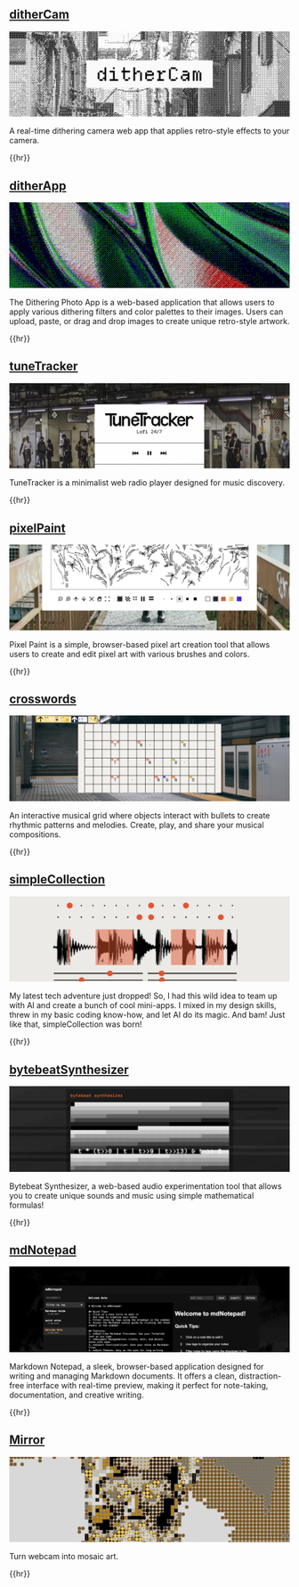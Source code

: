 ## [ditherCam](ditherCam.html)

![ditherCam](images/DitherCam.png)

A real-time dithering camera web app that applies retro-style effects to your camera.

{{hr}}

## [ditherApp](ditherApp.html)

![ditherApp](images/ditheringApp.png)

The Dithering Photo App is a web-based application that allows users to apply various dithering filters and color palettes to their images. Users can upload, paste, or drag and drop images to create unique retro-style artwork.

{{hr}}

## [tuneTracker](tuneTracker.html)

![tuneTracker](images/tuneTracker1.png)

TuneTracker is a minimalist web radio player designed for music discovery. 

{{hr}}

## [pixelPaint](pixelPaint.html)

![pixelPaint](images/pixelApp1.png)

Pixel Paint is a simple, browser-based pixel art creation tool that allows users to create and edit pixel art with various brushes and colors.

{{hr}}

## [crosswords](crosswords.html)

![pixelPaint](images/crosswords.png)

An interactive musical grid where objects interact with bullets to create rhythmic patterns and melodies. Create, play, and share your musical compositions.

{{hr}}

## [simpleCollection](simpleCollection.html)

![simpleCollection](images/simpleCollection.png)

My latest tech adventure just dropped! So, I had this wild idea to team up with AI and create a bunch of cool mini-apps. I mixed in my design skills, threw in my basic coding know-how, and let AI do its magic. And bam! Just like that, simpleCollection was born!

{{hr}}

## [bytebeatSynthesizer](bytebeatSynthesizer.html)

![bytebeatSynthesizer](images/bytebeatSynthesizer.png)

Bytebeat Synthesizer, a web-based audio experimentation tool that allows you to create unique sounds and music using simple mathematical formulas!

{{hr}}

## [mdNotepad](mdNotepad.html)

![mdNotepad](images/mdNotepad.png)

Markdown Notepad, a sleek, browser-based application designed for writing and managing Markdown documents. It offers a clean, distraction-free interface with real-time preview, making it perfect for note-taking, documentation, and creative writing.

{{hr}}

## [Mirror](mirror.html)

![mirror](images/mirror.png)

Turn webcam into mosaic art.

{{hr}}